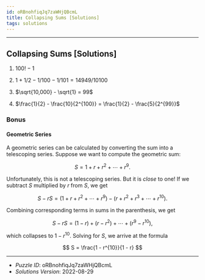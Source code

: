 ```yaml
---
id: oRBnohfiqJq7zaWHjQBcmL
title: Collapsing Sums [Solutions]
tags: solutions
---
```


--------------------------------------------------------------------------------------------

## Collapsing Sums [Solutions]

1. $100! - 1$

2. $1 + 1/2 - 1/100 - 1/101 = 14949 / 10100$

3. $\sqrt{10,000} - \sqrt{1} = 99$

4. $\frac{1}{2} - \frac{10}{2^{100}} = \frac{1}{2} - \frac{5}{2^{99}}$

### Bonus

#### Geometric Series

A geometric series can be calculated by converting the sum into a telescoping series.
Suppose we want to compute the geometric sum:

$$
S = 1 + r + r^2 + \cdots + r^9.
$$

Unfortunately, this is not a telescoping series. But it is _close_ to one! If we subtract
$S$ multiplied by $r$ from $S$, we get

$$
S - rS = (1 + r + r^2 + \cdots + r^9) - (r + r^2 + r^3 + \cdots + r^10).
$$

Combining corresponding terms in sums in the parenthesis, we get

$$
S - rS = (1 - r) + (r - r^2) + \cdots + (r^9 - r^{10}),
$$

which collapses to $1 - r^{10}$. Solving for $S$, we arrive at the formula

$$
S = \frac{1 - r^{10}}{1 - r}
$$

--------------------------------------------------------------------------------------------

* _Puzzle ID_: oRBnohfiqJq7zaWHjQBcmL
* _Solutions Version_: 2022-08-29
